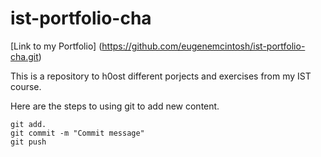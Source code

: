 # ist-portfolio-cha

[Link to my Portfolio] (https://github.com/eugenemcintosh/ist-portfolio-cha.git)

This is a repository to h0ost different porjects and exercises from my IST course.

Here are the steps to using git to add new content.<F12>

```
git add.
git commit -m "Commit message"
git push
```

